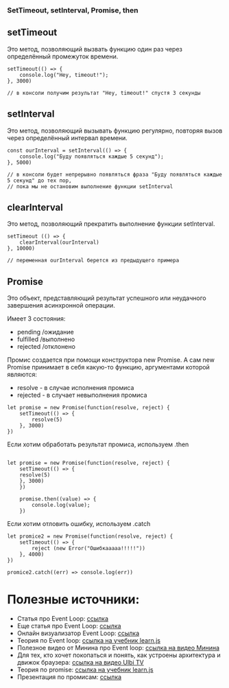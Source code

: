 ### SetTimeout, setInterval, Promise, then

## setTimeout

Это метод, позволяющий вызвать функцию один раз через определённый промежуток времени.

```
setTimeout(() => {
    console.log("Hey, timeout!");
}, 3000)

// в консоли получим результат "Hey, timeout!" спустя 3 секунды
```

## setInterval

Это метод, позволяющий вызывать функцию регулярно, повторяя вызов через определённый интервал времени.

```
const ourInterval = setInterval(() => {
    console.log("Буду появляться каждые 5 секунд");
}, 5000)

// в консоли будет непрерывно появляться фраза "Буду появляться каждые 5 секунд" до тех пор,
// пока мы не остановим выполнение функции setInterval
```
## clearInterval

Это метод, позволяющий прекратить выполнение функции setInterval.

```
setTimeout (() => {
    clearInterval(ourInterval)
}, 10000)

// переменная ourInterval берется из предыдущего примера
```

## Promise

Это объект, представляющий результат успешного или неудачного завершения асинхронной операции.

Имеет 3 состояния:
- pending /ожидание
- fulfilled /выполнено
- rejected /отклонено

Промис создается при помощи конструктора new Promise. А сам new Promise принимает в себя какую-то функцию, аргументами которой являются:
- resolve - в случае исполнения промиса
- rejected - в случает невыполнения промиса
```
let promise = new Promise(function(resolve, reject) {
    setTimeout(() => {
        resolve(5)
    }, 3000)
})
```

Если хотим обработать результат промиса, используем .then

```

let promise = new Promise(function(resolve, reject) {
    setTimeout(() => {
    resolve(5)
    }, 3000)
    })

    promise.then((value) => {
        console.log(value);
    })
```

Если хотим отловить ошибку, используем .catch

```
let promice2 = new Promise(function(resolve, reject) {
    setTimeout(() => {
        reject (new Error("Ошибкааааа!!!!!"))
    }, 4000)
})

promice2.catch((err) => console.log(err))
```


# Полезные источники:
- Статья про Event Loop: [ссылка](https://dev.to/lydiahallie/javascript-visualized-event-loop-3dif)
- Еще статья про Event Loop: [ссылка](https://habr.com/ru/articles/461401/)
- Онлайн визуализатор Event Loop: [ссылка](http://latentflip.com/loupe/?code=!!!PGJ1dHRvbj5DbGljayBtZSE8L2J1dHRvbj4%3D)
- Теория по Event loop: [ссылка на учебник learn.js](https://learn.javascript.ru/event-loop)
- Полезное видео от Минина про Event loop: [ссылка на видео Минина](https://www.youtube.com/watch?v=vIZs5tH-HGQ)
- Для тех, кто хочет покопаться и понять, как устроены архитектура и движок браузера: [ссылка на видео Ulbi TV](https://www.youtube.com/watch?v=zDlg64fsQow)
- Теория по promise: [ссылка на учебник learn.js](https://learn.javascript.ru/promise-basics)
- Презентация по промисам: [ссылка](https://github.com/ait-tr/cohort24/blob/main/front_end/lesson_13/promise.pdf)

